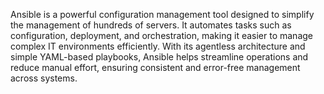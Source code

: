 Ansible is a powerful configuration management tool designed to simplify the management of hundreds of servers. It automates tasks such as configuration, deployment, and orchestration, making it easier to manage complex IT environments efficiently. With its agentless architecture and simple YAML-based playbooks, Ansible helps streamline operations and reduce manual effort, ensuring consistent and error-free management across systems.

